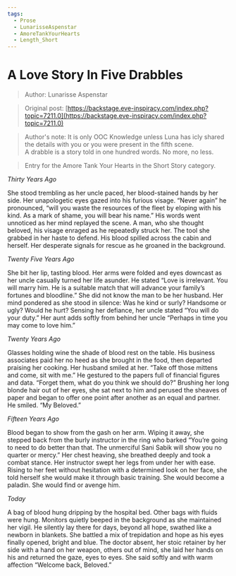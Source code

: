 ```yaml
---
tags:
  - Prose
  - LunarisseAspenstar
  - AmoreTankYourHearts
  - Length_Short
---
```


# A Love Story In Five Drabbles

> Author: Lunarisse Aspenstar

> Original post: [https://backstage.eve-inspiracy.com/index.php?topic=7211.0](https://backstage.eve-inspiracy.com/index.php?topic=7211.0)

> Author's note: It is only OOC Knowledge unless Luna has icly shared the details with you or you were present in the fifth scene. <br>
A drabble is a story told in one hundred words. No more, no less.

> Entry for the Amore Tank Your Hearts in the Short Story category.


*Thirty Years Ago*

She stood trembling as her uncle paced, her blood-stained hands by her side.  Her unapologetic eyes gazed into his furious visage.  “Never again” he pronounced, “will you waste the resources of the fleet by eloping with his kind.  As a mark of shame, you will bear his name.”  His words went unnoticed as her mind replayed the scene.  A man, who she thought beloved, his visage enraged as he repeatedly struck her.  The tool she grabbed in her haste to defend.  His blood spilled across the cabin and herself. Her desperate signals for rescue as he groaned in the background. 

*Twenty Five Years Ago*

She bit her lip, tasting blood.  Her arms were folded and eyes downcast as her uncle casually turned her life asunder.  He stated “Love is irrelevant. You will marry him. He is a suitable match that will advance your family’s fortunes and bloodline.”  She did not know the man to be her husband.  Her mind pondered as she stood in silence: Was he kind or surly?  Handsome or ugly? Would he hurt?  Sensing her defiance, her uncle stated “You will do your duty.”  Her aunt adds softly from behind her uncle “Perhaps in time you may come to love him.”
 
*Twenty Years Ago*

Glasses holding wine the shade of blood rest on the table.  His business associates paid her no heed as she brought in the food, then departed praising her cooking.  Her husband smiled at her.  “Take off those mittens and come, sit with me.”  He gestured to the papers full of financial figures and data. “Forget them, what do you think we should do?”  Brushing her long blonde hair out of her eyes, she sat next to him and perused the sheaves of paper and began to offer one point after another as an equal and partner.  He smiled. “My Beloved.”

*Fifteen Years Ago*

Blood began to show from the gash on her arm.  Wiping it away, she stepped back from the burly instructor in the ring who barked “You’re going to need to do better than that.  The unmerciful Sani Sabik will show you no quarter or mercy.”  Her chest heaving, she breathed deeply and took a combat stance. Her instructor swept her legs from under her with ease.  Rising to her feet without hesitation with a determined look on her face, she told herself she would make it through basic training.  She would become a paladin. She would find or avenge him.

*Today*

A bag of blood hung dripping by the hospital bed.  Other bags with fluids were hung.  Monitors quietly beeped in the background as she maintained her vigil.  He silently lay there for days, beyond all hope, swathed like a newborn in blankets.  She battled a mix of trepidation and hope as his eyes finally opened, bright and blue.  The doctor absent, her stoic  retainer by her side with a hand on her weapon, others out of mind, she laid her hands on his and returned the gaze, eyes to eyes.  She said softly and with warm affection “Welcome back, Beloved.”